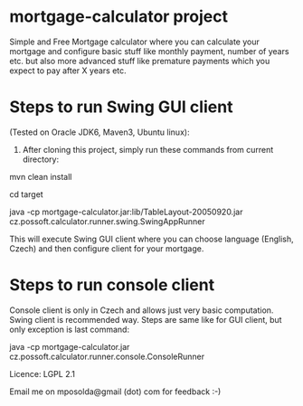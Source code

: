 mortgage-calculator project
===========================

Simple and Free Mortgage calculator where you can calculate your mortgage and configure basic stuff like monthly payment, number of years etc.
but also more advanced stuff like premature payments which you expect to pay after X years etc.


Steps to run Swing GUI client
=============================
(Tested on Oracle JDK6, Maven3, Ubuntu linux):

1) After cloning this project, simply run these commands from current directory:

mvn clean install

cd target

java -cp mortgage-calculator.jar:lib/TableLayout-20050920.jar cz.possoft.calculator.runner.swing.SwingAppRunner

This will execute Swing GUI client where you can choose language (English, Czech) and then configure client for your mortgage.

Steps to run console client
===========================
Console client is only in Czech and allows just very basic computation. Swing client is recommended way. Steps are same like for
GUI client, but only exception is last command:

java -cp mortgage-calculator.jar cz.possoft.calculator.runner.console.ConsoleRunner

Licence: LGPL 2.1

Email me on mposolda@gmail (dot) com for feedback :-)

